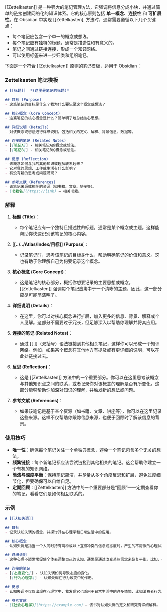 [[Zettelkasten]] 是一种强大的笔记管理方法，它强调将信息分成小块，并通过简单的链接创建网络化的知识体系。它的核心原则包括 **单一概念**、**连接性** 和 **可扩展性**。在 Obsidian 中实现 [[Zettelkasten]] 方法时，通常需要遵循以下几个关键点：

- 每个笔记应包含一个单一的概念或想法。
- 每个笔记应有独特的标题，通常是描述性和有意义的。
- 笔记之间通过链接连接，形成一个知识网络。
- 可以使用标签来进一步归类和组织笔记。

下面是一个符合 [[Zettelkasten]] 原则的笔记模板，适用于 Obsidian：

### Zettelkasten 笔记模板

```markdown
# [[标题]]  *(这里是笔记的标题)*

## 目标 (Purpose)
- 这篇笔记的目标是什么？我为什么要记录这个概念或想法？

## 核心概念 (Core Concept)
- 这篇笔记的核心概念是什么？简单明了地总结核心思想。

## 详细说明 (Details)
- 对该概念或想法进行详细说明。包括相关的定义、解释、背景信息、数据等。

## 连接的笔记 (Related Notes)
- [[笔记A]] - 相关笔记A的概念或想法。
- [[笔记B]] - 相关笔记B的概念或想法。

## 反思 (Reflection)
- 该概念如何与我的其他知识或理解联系起来？
- 它对我的思想、工作或生活有什么影响？
- 有没有新的思考或问题涌现？

## 参考文献 (References)
- 该笔记来源或相关的资源（如书籍、文章、链接等）。
- [书籍名](https://link) — 相关书籍。
```

### 解释

1. **标题 (Title)**：
    
    - 每个笔记应有一个独特且描述性的标题，通常是某个概念或主题。这样能帮助你快速识别该笔记的核心内容。
2. **[[../../Atlas/Index/目标]] (Purpose)**：
    
    - 记录笔记时，思考该笔记的目标是什么，帮助明确笔记的价值和意义。这也有助于你理解自己为何要记录这个概念。
3. **核心概念 (Core Concept)**：
    
    - 这是笔记的核心部分，概括你想要记录的主要思想或概念。[[Zettelkasten]] 强调每个笔记应集中于一个清晰的主题，因此，这一部分应尽可能简洁明了。
4. **详细说明 (Details)**：
    
    - 在这里，你可以对核心概念进行扩展，加入更多的信息、背景、解释或个人见解。这部分不需要过于冗长，但足够深入以帮助你理解并将其应用。
5. **连接的笔记 (Related Notes)**：
    
    - 通过 [[ ]]（双括号）语法链接到其他相关笔记，这样你可以形成一个知识网络。例如，如果某个概念在其他地方有提及或有更详细的说明，可以在此处链接过去。
6. **反思 (Reflection)**：
    
    - 这是 [[Zettelkasten]] 方法中的一个重要部分。你可以在这里思考该概念与其他知识点之间的联系，或者记录你对该概念的理解是否有所变化。这部分能够帮助你加深对知识的理解，并触发新的想法或问题。
7. **参考文献 (References)**：
    
    - 如果该笔记是基于某个资源（如书籍、文章、讲座等），你可以在这里记录这些来源。这样不仅帮助你跟踪信息来源，也便于回顾时了解该信息的背景。

### 使用技巧

- **唯一性**：确保每个笔记关注一个单独的概念，避免一个笔记包含多个无关的想法。
- **频繁链接**：每个新笔记都应该尝试链接到其他相关的笔记。这会帮助你建立一个有机的知识网络。
- **简洁与深度平衡**：保持笔记简洁，并尽量从多个角度反思和扩展，避免过度细节化，但要确保可以自给自足。
- **定期回顾**：[[Zettelkasten]] 方法中的一个重要部分是“回顾”——定期查看你的笔记，看看它们是如何相互联系的。



### 示例

```markdown
# [[认知失调]]

## 目标
- 记录认知失调的概念，并探讨其在心理学和日常生活中的应用。

## 核心概念
- 认知失调是指当一个人同时持有两种或以上互相冲突的信念或态度时，产生的不舒服的心理状态。

## 详细说明
- 这种心理不适常常促使个体去调整自己的认知，通常是通过改变某些信念来恢复平衡。比如，一个人可能在环境保护方面持有强烈的信念，但如果他自己却经常使用一次性塑料，这种冲突可能导致他改变自己的行为或态度。

## 连接的笔记
- [[态度变化]] - 认知失调如何导致态度的变化。
- [[行为心理学]] - 认知失调在行为改变中的作用。

## 反思
- 认知失调不仅仅出现在心理学中，我发现它也适用于日常生活中的许多情境，比如消费者行为、政治信仰等。它促使我思考人们如何自我调节认知以避免心理冲突。

## 参考文献
- [《社会心理学》](https://example.com) — 该书对认知失调的定义和研究有详细解释。
```

